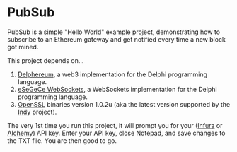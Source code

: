 # PubSub
PubSub is a simple "Hello World" example project, demonstrating how to subscribe to an Ethereum gateway and get notified every time a new block got mined.

This project depends on...
1. [Delphereum](https://github.com/svanas/delphereum), a web3 implementation for the Delphi programming language.
2. [eSeGeCe WebSockets](https://www.esegece.com/websockets), a WebSockets implementation for the Delphi programming language.
3. [OpenSSL](https://github.com/IndySockets/OpenSSL-Binaries) binaries version 1.0.2u (aka the latest version supported by the [Indy](https://www.indyproject.org/) project).

The very 1st time you run this project, it will prompt you for your ([Infura](https://infura.io/) or [Alchemy](https://www.alchemy.com/)) API key. Enter your API key, close Notepad, and save changes to the TXT file. You are then good to go.
